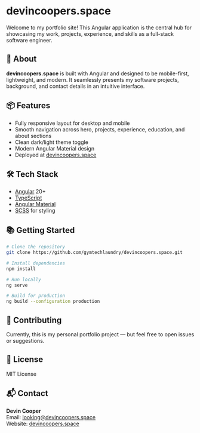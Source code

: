 # devincoopers.space

Welcome to my portfolio site! This Angular application is the central hub for showcasing my work, projects, experience, and skills as a full-stack software engineer.

## 🚀 About

**devincoopers.space** is built with Angular and designed to be mobile-first, lightweight, and modern. It seamlessly presents my software projects, background, and contact details in an intuitive interface.

## 📦 Features

- Fully responsive layout for desktop and mobile
- Smooth navigation across hero, projects, experience, education, and about sections
- Clean dark/light theme toggle
- Modern Angular Material design
- Deployed at [devincoopers.space](https://devincoopers.space)

## 🛠️ Tech Stack

- [Angular](https://angular.io/) 20+
- [TypeScript](https://www.typescriptlang.org/)
- [Angular Material](https://material.angular.io/)
- [SCSS](https://sass-lang.com/) for styling

## 📚 Getting Started

```bash
# Clone the repository
git clone https://github.com/gymtechlaundry/devincoopers.space.git

# Install dependencies
npm install

# Run locally
ng serve

# Build for production
ng build --configuration production
```

## 🤝 Contributing

Currently, this is my personal portfolio project — but feel free to open issues or suggestions.

## 📄 License

MIT License

## 📬 Contact

**Devin Cooper**\
Email: [looking@devincoopers.space](mailto\:looking@devincoopers.space)\
Website: [devincoopers.space](https://devincoopers.space)

